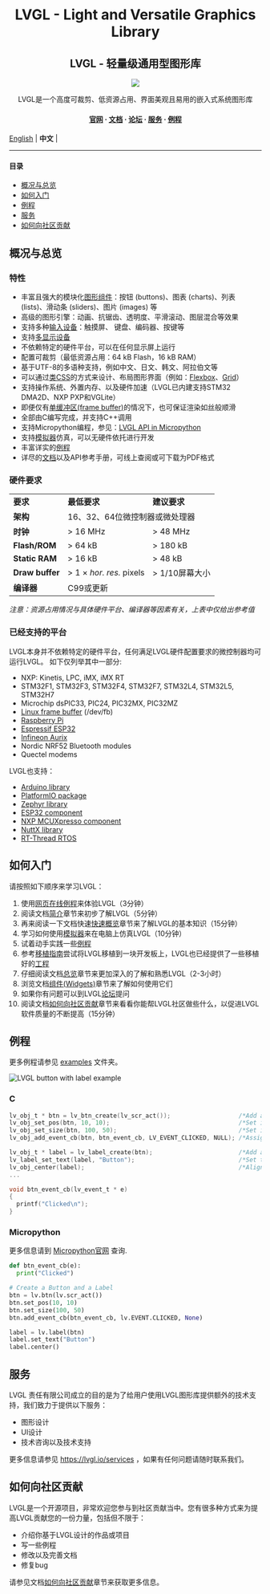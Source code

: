 <h1 align="center"> LVGL - Light and Versatile Graphics Library</h1>
<h2 align="center"> LVGL - 轻量级通用型图形库</h2>



<p align="center">
<img src="https://lvgl.io/assets/images/lvgl_widgets_demo.gif">
</p>
<p align="center">
LVGL是一个高度可裁剪、低资源占用、界面美观且易用的嵌入式系统图形库
</p>


<h4 align="center">
<a href="https://lvgl.io">官网</a> &middot;
<a href="https://docs.lvgl.io/">文档</a> &middot;
<a href="https://forum.lvgl.io">论坛</a>  &middot;
<a href="https://lvgl.io/services">服务</a>  &middot;
<a href="https://docs.lvgl.io/master/examples.html">例程</a>
</h4>


[English](./README.md) | **中文** |


---

#### 目录
- [概况与总览](#概况与总览)
- [如何入门](#如何入门)
- [例程](#例程)
- [服务](#服务)
- [如何向社区贡献](#如何向社区贡献)

## 概况与总览
### 特性
* 丰富且强大的模块化[图形组件](https://docs.lvgl.io/master/widgets/index.html)：按钮 (buttons)、图表 (charts)、列表 (lists)、滑动条 (sliders)、图片 (images) 等
* 高级的图形引擎：动画、抗锯齿、透明度、平滑滚动、图层混合等效果
* 支持多种[输入设备](https://docs.lvgl.io/master/overview/indev.html)：触摸屏、 键盘、编码器、按键等
* 支持[多显示设备](https://docs.lvgl.io/master/overview/display.html)
* 不依赖特定的硬件平台，可以在任何显示屏上运行
* 配置可裁剪（最低资源占用：64 kB Flash，16 kB RAM）
* 基于UTF-8的多语种支持，例如中文、日文、韩文、阿拉伯文等
* 可以通过[类CSS](https://docs.lvgl.io/master/overview/style.html)的方式来设计、布局图形界面（例如：[Flexbox](https://docs.lvgl.io/master/layouts/flex.html)、[Grid](https://docs.lvgl.io/master/layouts/grid.html)）
* 支持操作系统、外置内存、以及硬件加速（LVGL已内建支持STM32 DMA2D、NXP PXP和VGLite）
* 即便仅有[单缓冲区(frame buffer)](https://docs.lvgl.io/master/porting/display.html)的情况下，也可保证渲染如丝般顺滑
* 全部由C编写完成，并支持C++调用
* 支持Micropython编程，参见：[LVGL API in Micropython](https://blog.lvgl.io/2019-02-20/micropython-bindings)
* 支持[模拟器](https://docs.lvgl.io/master/get-started/pc-simulator.html)仿真，可以无硬件依托进行开发
* 丰富详实的[例程](https://github.com/lvgl/lvgl/tree/master/examples)
* 详尽的[文档](http://docs.lvgl.io/)以及API参考手册，可线上查阅或可下载为PDF格式

### 硬件要求

<table>
  <tr>
    <td> <strong>要求</strong> </td>
    <td><strong>最低要求</strong></td>
    <td><strong>建议要求</strong></td>
  </tr>
  <tr>
    <td><strong>架构</strong></td>
    <td colspan="2">16、32、64位微控制器或微处理器</td>
  </tr>
  <tr>
    <td> <strong>时钟</strong></td>
    <td> &gt; 16 MHz</td>
    <td> &gt; 48 MHz</td>
  </tr>

  <tr>
    <td> <strong>Flash/ROM</strong></td>
    <td> &gt; 64 kB </td>
    <td> &gt; 180 kB</td>
  </tr>

  <tr>
    <td> <strong>Static RAM</strong></td>
    <td> &gt; 16 kB </td>
    <td> &gt; 48 kB</td>
  </tr>

  <tr>
    <td> <strong>Draw buffer</strong></td>
    <td> &gt; 1 &times; <em>hor. res.</em> pixels </td>
    <td> &gt; 1/10屏幕大小 </td>
  </tr>

  <tr>
    <td> <strong>编译器</strong></td>
    <td colspan="2"> C99或更新 </td>
  </tr>
</table>

*注意：资源占用情况与具体硬件平台、编译器等因素有关，上表中仅给出参考值*

### 已经支持的平台
LVGL本身并不依赖特定的硬件平台，任何满足LVGL硬件配置要求的微控制器均可运行LVGL。 
如下仅列举其中一部分:

- NXP: Kinetis, LPC, iMX, iMX RT
- STM32F1, STM32F3, STM32F4, STM32F7, STM32L4, STM32L5, STM32H7
- Microchip dsPIC33, PIC24, PIC32MX, PIC32MZ
- [Linux frame buffer](https://blog.lvgl.io/2018-01-03/linux_fb) (/dev/fb)
- [Raspberry Pi](http://www.vk3erw.com/index.php/16-software/63-raspberry-pi-official-7-touchscreen-and-littlevgl)
- [Espressif ESP32](https://github.com/lvgl/lv_port_esp32)
- [Infineon Aurix](https://github.com/lvgl/lv_port_aurix)
- Nordic NRF52 Bluetooth modules
- Quectel modems

LVGL也支持：
- [Arduino library](https://docs.lvgl.io/master/get-started/arduino.html)
- [PlatformIO package](https://platformio.org/lib/show/12440/lvgl)
- [Zephyr library](https://docs.zephyrproject.org/latest/reference/kconfig/CONFIG_LVGL.html)
- [ESP32 component](https://docs.lvgl.io/master/get-started/espressif.html)
- [NXP MCUXpresso component](https://www.nxp.com/design/software/embedded-software/lvgl-open-source-graphics-library:LITTLEVGL-OPEN-SOURCE-GRAPHICS-LIBRARY)
- [NuttX library](https://docs.lvgl.io/master/get-started/nuttx.html)
- [RT-Thread RTOS](https://www.rt-thread.org/document/site/#/rt-thread-version/rt-thread-standard/packages-manual/lvgl-docs/introduction)


## 如何入门
请按照如下顺序来学习LVGL：
1. 使用[网页在线例程](https://lvgl.io/demos)来体验LVGL（3分钟）
2. 阅读文档[简介](https://docs.lvgl.io/master/intro/index.html)章节来初步了解LVGL（5分钟）
3. 再来阅读一下文档快速[快速概览](https://docs.lvgl.io/master/get-started/quick-overview.html)章节来了解LVGL的基本知识（15分钟）
4. 学习如何使用[模拟器](https://docs.lvgl.io/master/get-started/pc-simulator.html)来在电脑上仿真LVGL（10分钟）
5. 试着动手实践一些[例程](https://github.com/lvgl/lvgl/tree/master/examples)
6. 参考[移植指南](https://docs.lvgl.io/master/porting/index.html)尝试将LVGL移植到一块开发板上，LVGL也已经提供了一些移植好的[工程](https://github.com/lvgl?q=lv_port_)
7. 仔细阅读文档[总览](https://docs.lvgl.io/master/overview/index.html)章节来更加深入的了解和熟悉LVGL（2-3小时）
8. 浏览文档[组件(Widgets)](https://docs.lvgl.io/master/widgets/index.html)章节来了解如何使用它们
9. 如果你有问题可以到LVGL[论坛](http://forum.lvgl.io/)提问
10. 阅读文档[如何向社区贡献](https://docs.lvgl.io/master/CONTRIBUTING.html)章节来看看你能帮LVGL社区做些什么，以促进LVGL软件质量的不断提高（15分钟）

## 例程

更多例程请参见 [examples](https://github.com/lvgl/lvgl/tree/master/examples) 文件夹。

![LVGL button with label example](https://github.com/lvgl/lvgl/raw/master/docs/misc/btn_example.png)

### C
```c
lv_obj_t * btn = lv_btn_create(lv_scr_act());                   /*Add a button to the current screen*/
lv_obj_set_pos(btn, 10, 10);                                    /*Set its position*/
lv_obj_set_size(btn, 100, 50);                                  /*Set its size*/
lv_obj_add_event_cb(btn, btn_event_cb, LV_EVENT_CLICKED, NULL); /*Assign a callback to the button*/

lv_obj_t * label = lv_label_create(btn);                        /*Add a label to the button*/
lv_label_set_text(label, "Button");                             /*Set the labels text*/
lv_obj_center(label);                                           /*Align the label to the center*/
...

void btn_event_cb(lv_event_t * e)
{
  printf("Clicked\n");
}
```
### Micropython
更多信息请到 [Micropython官网](https://docs.lvgl.io/master/get-started/micropython.html) 查询.
```python
def btn_event_cb(e):
  print("Clicked")

# Create a Button and a Label
btn = lv.btn(lv.scr_act())
btn.set_pos(10, 10)
btn.set_size(100, 50)
btn.add_event_cb(btn_event_cb, lv.EVENT.CLICKED, None)

label = lv.label(btn)
label.set_text("Button")
label.center()
```

## 服务
LVGL 责任有限公司成立的目的是为了给用户使用LVGL图形库提供额外的技术支持，我们致力于提供以下服务：

- 图形设计
- UI设计
- 技术咨询以及技术支持

更多信息请参见 https://lvgl.io/services ，如果有任何问题请随时联系我们。


## 如何向社区贡献
LVGL是一个开源项目，非常欢迎您参与到社区贡献当中。您有很多种方式来为提高LVGL贡献您的一份力量，包括但不限于：

- 介绍你基于LVGL设计的作品或项目
- 写一些例程
- 修改以及完善文档
- 修复bug

请参见文档[如何向社区贡献](https://docs.lvgl.io/master/CONTRIBUTING.html)章节来获取更多信息。

